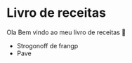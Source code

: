 # Livro de receitas  

Ola Bem vindo ao meu livro de receitas :wave: 

- Strogonoff de frangp
- Pave
